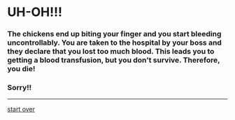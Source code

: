 # UH-OH!!!  
### The chickens end up biting your finger and you start bleeding uncontrollably. You are taken to the hospital by your boss and they declare that you lost too much blood. This leads you to getting a blood transfusion, but you don't survive. Therefore, you die!  
### Sorry!!
--- 
  
[start over](start.md)

